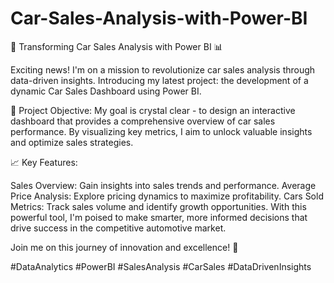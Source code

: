 # Car-Sales-Analysis-with-Power-BI

🚗 Transforming Car Sales Analysis with Power BI 📊

Exciting news! I'm on a mission to revolutionize car sales analysis through data-driven insights. Introducing my latest project: the development of a dynamic Car Sales Dashboard using Power BI.

🎯 Project Objective:
My goal is crystal clear - to design an interactive dashboard that provides a comprehensive overview of car sales performance. By visualizing key metrics, I aim to unlock valuable insights and optimize sales strategies.

📈 Key Features:

Sales Overview: Gain insights into sales trends and performance.
Average Price Analysis: Explore pricing dynamics to maximize profitability.
Cars Sold Metrics: Track sales volume and identify growth opportunities.
With this powerful tool, I'm poised to make smarter, more informed decisions that drive success in the competitive automotive market.

Join me on this journey of innovation and excellence! 🚀

#DataAnalytics #PowerBI #SalesAnalysis #CarSales #DataDrivenInsights

